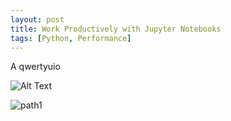 ```yaml
---
layout: post
title: Work Productively with Jupyter Notebooks
tags: [Python, Performance]
---
```


A qwertyuio



![Alt Text](C:\Users\Nitin.N.Singh\Downloads\test11.gif)





![path1](C:\Users\Nitin.N.Singh\Desktop\BLOG\yourboygorja11.github.io\_posts\Images\path.jpg)